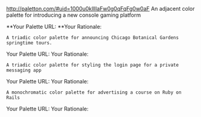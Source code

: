 http://paletton.com/#uid=1000u0kllllaFw0g0qFqFg0w0aF
    An adjacent color palette for introducing a new console gaming platform

**Your Palette URL: 
**Your Rationale:

    A triadic color palette for announcing Chicago Botanical Gardens springtime tours.

Your Palette URL: 
Your Rationale:

    A triadic color palette for styling the login page for a private messaging app

Your Palette URL: 
Your Rationale:

    A monochromatic color palette for advertising a course on Ruby on Rails

Your Palette URL: 
Your Rationale:
